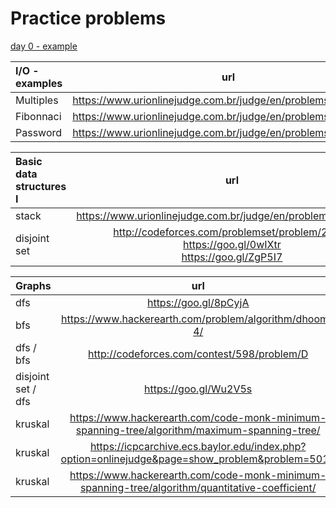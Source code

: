 Practice problems
=================

[day 0 - example](https://www.urionlinejudge.com.br/judge/en/problems/view/1366)

I/O - examples | url |
:-- | :--: |
Multiples |https://www.urionlinejudge.com.br/judge/en/problems/view/1044|
Fibonnaci |https://www.urionlinejudge.com.br/judge/en/problems/view/1151|
Password | https://www.urionlinejudge.com.br/judge/en/problems/view/1114 |

Basic data structures I | url |
:-- | :--: |
stack | https://www.urionlinejudge.com.br/judge/en/problems/view/1069 |
disjoint set | http://codeforces.com/problemset/problem/277/A<br>https://goo.gl/0wIXtr<br>https://goo.gl/ZgP5I7 |

Graphs | url |
:-- | :--: |
dfs | https://goo.gl/8pCyjA |
bfs | https://www.hackerearth.com/problem/algorithm/dhoom-4/ |
dfs / bfs | http://codeforces.com/contest/598/problem/D |
disjoint set / dfs | https://goo.gl/Wu2V5s |
kruskal | https://www.hackerearth.com/code-monk-minimum-spanning-tree/algorithm/maximum-spanning-tree/ |
kruskal | https://icpcarchive.ecs.baylor.edu/index.php?option=onlinejudge&page=show_problem&problem=5013 |
kruskal | https://www.hackerearth.com/code-monk-minimum-spanning-tree/algorithm/quantitative-coefficient/ |
